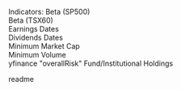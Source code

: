 Indicators:
Beta (SP500)  
Beta (TSX60)  
Earnings Dates  
Dividends Dates  
Minimum Market Cap  
Minimum Volume  
yfinance "overallRisk"
Fund/Institutional Holdings

readme

